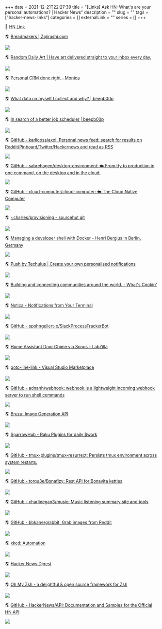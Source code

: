 +++
    date = 2021-12-21T22:27:39
    title = "[Links] Ask HN: What's are your personal automations? | Hacker News"
    description = ""
    slug = ""
    tags = ["hacker-news-links"]
    categories = []
    externalLink = ""
    series = []
+++

🍊 [HN Link](https://news.ycombinator.com/item?id=25381191)


🌎 [Breadmakers | Zojirushi.com](https://www.zojirushi.com/app/category/breadmakers)

![](/images/2021/12/21/httpswwwzojirushicomappcategorybreadmakers.png)

🌎 [Random Daily Art | Have art delivered straight to your inbox every day.](https://randomdailyart.com/)

![](/images/2021/12/21/httpsrandomdailyartcom.png)

🌎 [Personal CRM done right - Monica](https://www.monicahq.com/)

![](/images/2021/12/21/httpswwwmonicahqcom.png)

🌎 [What data on myself I collect and why? | beepb00p](https://beepb00p.xyz/my-data.html#consumers)

![](/images/2021/12/21/httpsbeepb00pxyzmy-datahtmlconsumers.png)

🌎 [In search of a better job scheduler | beepb00p](https://beepb00p.xyz/scheduler.html)

![](/images/2021/12/21/httpsbeepb00pxyzschedulerhtml.png)

🌎 [GitHub - karlicoss/axol: Personal news feed: search for results on Reddit/Pinboard/Twitter/Hackernews and read as RSS](https://github.com/karlicoss/axol)

![](/images/2021/12/21/httpsgithubcomkarlicossaxol.png)

🌎 [GitHub - sabrehagen/desktop-environment: ☁️ From tty to production in one command, on the desktop and in the cloud.](https://github.com/sabrehagen/desktop-environment)

![](/images/2021/12/21/httpsgithubcomsabrehagendesktop-environment.png)

🌎 [GitHub - cloud-computer/cloud-computer: ☁️ The Cloud Native Computer](https://github.com/cloud-computer/cloud-computer)

![](/images/2021/12/21/httpsgithubcomcloud-computercloud-computer.png)

🌎 [~charles/provisioning - sourcehut git](https://git.sr.ht/~charles/provisioning)

![](/images/2021/12/21/httpsgitsrhtcharlesprovisioning.png)

🌎 [Managing a developer shell with Docker - Henri Bergius in Berlin, Germany](https://bergie.iki.fi/blog/docker-developer-shell/)

![](/images/2021/12/21/httpsbergieikifiblogdocker-developer-shell.png)

🌎 [Push by Techulus | Create your own personalised notifications](https://push.techulus.com/)

![](/images/2021/12/21/httpspushtechuluscom.png)

🌎 [Building and connecting communities around the world. - What's Cookin'](https://whatscookin.us)

![](/images/2021/12/21/httpswhatscookinus.png)

🌎 [Notica - Notifications from Your Terminal](https://notica.us)

![](/images/2021/12/21/httpsnoticaus.png)

🌎 [GitHub - spohngellert-o/SlackProcessTrackerBot](https://github.com/spohngellert-o/SlackProcessTrackerBot)

![](/images/2021/12/21/httpsgithubcomspohngellert-oslackprocesstrackerbot.png)

🌎 [Home Assistant Door Chime via Sonos - LabZilla](https://labzilla.io/blog/homeassistant-door-chime)

![](/images/2021/12/21/httpslabzillaiobloghomeassistant-door-chime.png)

🌎 [goto-line-link - Visual Studio Marketplace](https://marketplace.visualstudio.com/items?itemName=colo-labs.goto-line-link)

![](/images/2021/12/21/httpsmarketplacevisualstudiocomitemsitemnamecolo-labsgoto-line-link.png)

🌎 [GitHub - adnanh/webhook: webhook is a lightweight incoming webhook server to run shell commands](https://github.com/adnanh/webhook)

![](/images/2021/12/21/httpsgithubcomadnanhwebhook.png)

🌎 [Bruzu: Image Generation API](https://bruzu.com)

![](/images/2021/12/21/httpsbruzucom.png)

🌎 [SparrowHub - Raku Plugins for daily $work](https://sparrowhub.io)

![](/images/2021/12/21/httpssparrowhubio.png)

🌎 [GitHub - tmux-plugins/tmux-resurrect: Persists tmux environment across system restarts.](https://github.com/tmux-plugins/tmux-resurrect)

![](/images/2021/12/21/httpsgithubcomtmux-pluginstmux-resurrect.png)

🌎 [GitHub - torqu3e/Bonafizy: Rest API for Bonavita kettles](https://github.com/torqu3e/Bonafizy)

![](/images/2021/12/21/httpsgithubcomtorqu3ebonafizy.png)

🌎 [GitHub - charlieegan3/music: Music listening summary site and tools](https://github.com/charlieegan3/music/)

![](/images/2021/12/21/httpsgithubcomcharlieegan3music.png)

🌎 [GitHub - bbkane/grabbit: Grab images from Reddit](https://github.com/bbkane/grabbit)

![](/images/2021/12/21/httpsgithubcombbkanegrabbit.png)

🌎 [xkcd: Automation](https://xkcd.com/1319/)

![](/images/2021/12/21/httpsxkcdcom1319.png)

🌎 [Hacker News Digest](https://hndigest.com/)

![](/images/2021/12/21/httpshndigestcom.png)

🌎 [Oh My Zsh - a delightful & open source framework for Zsh](https://ohmyz.sh/)

![](/images/2021/12/21/httpsohmyzsh.png)

🌎 [GitHub - HackerNews/API: Documentation and Samples for the Official HN API](https://github.com/HackerNews/API)

![](/images/2021/12/21/httpsgithubcomhackernewsapi.png)
